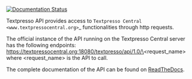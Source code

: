[![Documentation Status](https://readthedocs.org/projects/textpressoapi/badge/?version=latest)](http://textpressoapi.readthedocs.io/en/latest/?badge=latest)

Textpresso API provides access to `Textpresso Central <www.textpressocentral.org>`_ functionalities through http 
requests.

The official instance of the API running on the Textpresso Central server has the following endpoints:
https://textpressocentral.org:18080/textpresso/api/1.0/\<request_name\> where \<request_name\> is the API to call.

The complete documentation of the API can be found on 
[ReadTheDocs](http://wb-genedescriptions.readthedocs.io/en/latest/).
